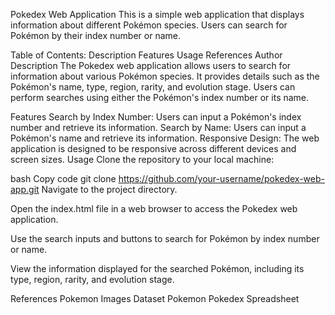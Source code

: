 Pokedex Web Application
This is a simple web application that displays information about different Pokémon species. Users can search for Pokémon by their index number or name.

Table of Contents:
Description
Features
Usage
References
Author
Description
The Pokedex web application allows users to search for information about various Pokémon species. It provides details such as the Pokémon's name, type, region, rarity, and evolution stage. Users can perform searches using either the Pokémon's index number or its name.

Features
Search by Index Number: Users can input a Pokémon's index number and retrieve its information.
Search by Name: Users can input a Pokémon's name and retrieve its information.
Responsive Design: The web application is designed to be responsive across different devices and screen sizes.
Usage
Clone the repository to your local machine:

bash
Copy code
git clone https://github.com/your-username/pokedex-web-app.git
Navigate to the project directory.

Open the index.html file in a web browser to access the Pokedex web application.

Use the search inputs and buttons to search for Pokémon by index number or name.

View the information displayed for the searched Pokémon, including its type, region, rarity, and evolution stage.

References
Pokemon Images Dataset
Pokemon Pokedex Spreadsheet


